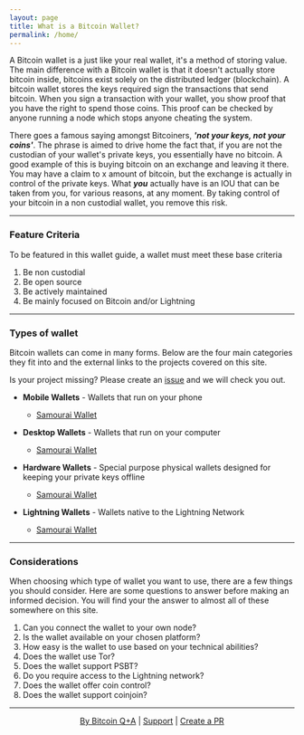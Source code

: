 ```yaml
---
layout: page
title: What is a Bitcoin Wallet?
permalink: /home/
---
```


A Bitcoin wallet is a just like your real wallet, it's a method of storing value. The main difference with a Bitcoin wallet is that it doesn't actually store bitcoin inside, bitcoins exist solely on the distributed ledger (blockchain). A bitcoin wallet stores the keys required sign the transactions that send bitcoin. When you sign a transaction with your wallet, you show proof that you have the right to spend those coins. This proof can be checked by anyone running a node which stops anyone cheating the system.

There goes a famous saying amongst Bitcoiners, ***'not your keys, not your coins'***. The phrase is aimed to drive home the fact that, if you are not the custodian of your wallet's private keys, you essentially have no bitcoin. A good example of this is buying bitcoin on an exchange and leaving it there. You may have a claim to x amount of bitcoin, but the exchange is actually in control of the private keys. What ***you*** actually have is an IOU that can be taken from you, for various reasons, at any moment. By taking control of your bitcoin in a non custodial wallet, you remove this risk.

***

###  Feature Criteria 

To be featured in this wallet guide, a wallet must meet these base criteria

  1.  Be non custodial
  2.  Be open source
  3.  Be actively maintained
  4.  Be mainly focused on Bitcoin and/or Lightning
  
***

### Types of wallet

Bitcoin wallets can come in many forms. Below are the four main categories they fit into and the external links to the projects covered on this site.

Is your project missing? Please create an [issue](https://github.com/BitcoinQnA/bitcoin-wallet-guide) and we will check you out.

-  **Mobile Wallets** - Wallets that run on your phone
   - [Samourai Wallet](https://samouraiwallet.com)

-  **Desktop Wallets** - Wallets that run on your computer
    - [Samourai Wallet](https://samouraiwallet.com)

-  **Hardware Wallets** - Special purpose physical wallets designed for keeping your private keys offline
    - [Samourai Wallet](https://samouraiwallet.com)
    
-  **Lightning Wallets** - Wallets native to the Lightning Network
    - [Samourai Wallet](https://samouraiwallet.com)

***

### Considerations

When choosing which type of wallet you want to use, there are a few things you should consider. Here are some questions to answer before making an informed decision. You will find your the answer to almost all of these somewhere on this site.

  1. Can you connect the wallet to your own node?
  2. Is the wallet available on your chosen platform?
  3. How easy is the wallet to use based on your technical abilities?
  4. Does the wallet use Tor?
  5. Does the wallet support PSBT?
  6. Do you require access to the Lightning network?
  7. Does the wallet offer coin control?
  8. Does the wallet support coinjoin?

***

<p align="center">
  <a href="https://twitter.com/BitcoinQ_A">By Bitcoin Q+A</a> |
  <a href="https://btcpayjungle.com/apps/4PcaeFHGU2KWyZeLGhXECPq5BCy9/pos">Support</a> |
  <a href="https://github.com/BitcoinQnA/bitcoin-wallet-guide">Create a PR</a>
  <br><br>
</p>
